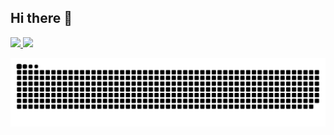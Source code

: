 ## Hi there 👋

<!--
**OrnanKeivison/OrnanKeivison** is a ✨ _special_ ✨ repository because its `README.md` (this file) appears on your GitHub profile.

Here are some ideas to get you started:

- 🔭 I’m currently working on ...
- 🌱 I’m currently learning ...
- 👯 I’m looking to collaborate on ...
- 🤔 I’m looking for help with ...
- 💬 Ask me about ...
- 📫 How to reach me: ...
- 😄 Pronouns: ...
- ⚡ Fun fact: ...
-->
<div>
<a href="https://github.com/OrnanKeivison">
<img loading="lazy" height="180em" src="https://github-readme-stats.vercel.app/api/top-langs/?username=OrnanKeivison&layout=compact&langs_count=7&theme=dracula"/>
<img loading="lazy" height="180em" src="https://github-readme-stats.vercel.app/api?username=OrnanKeivison&show_icons=true&theme=dracula&include_all_commits=true&count_private=true"/>
</div>
  
![Snake animation](https://github.com/OrnanKeivison/OrnanKeivison/blob/output/github-contribution-grid-snake.svg)
